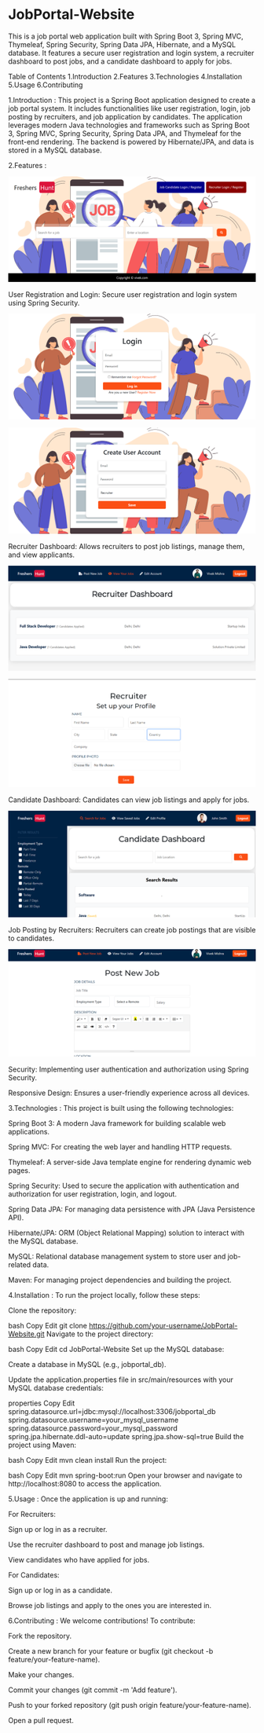 
# JobPortal-Website
This is a job portal web application built with Spring Boot 3, Spring MVC, Thymeleaf, Spring Security, Spring Data JPA, Hibernate, and a MySQL database. It features a secure user registration and login system, a recruiter dashboard to post jobs, and a candidate dashboard to apply for jobs.

Table of Contents
1.Introduction
2.Features
3.Technologies
4.Installation
5.Usage
6.Contributing


1.Introduction :
This project is a Spring Boot application designed to create a job portal system. It includes functionalities like user registration, login, job posting by recruiters, and job application by candidates. The application leverages modern Java technologies and frameworks such as Spring Boot 3, Spring MVC, Spring Security, Spring Data JPA, and Thymeleaf for the front-end rendering. The backend is powered by Hibernate/JPA, and data is stored in a MySQL database.

2.Features :

![Home Page](https://github.com/VivekMishra21/JobPortal-Website/raw/main/Screenshot%202025-04-25%20113219.png)

User Registration and Login: Secure user registration and login system using Spring Security.

![Login Page](https://github.com/VivekMishra21/JobPortal-Website/raw/main/Screenshot%202025-04-25%20113305.png)

![Registration Page](https://github.com/VivekMishra21/JobPortal-Website/raw/main/Screenshot%202025-04-25%20113341.png)

Recruiter Dashboard: Allows recruiters to post job listings, manage them, and view applicants.

![Recruiter Dashboard](https://github.com/VivekMishra21/JobPortal-Website/raw/main/Screenshot%202025-04-25%20120347.png)

![Recruiter Setup Profile](https://github.com/VivekMishra21/JobPortal-Website/raw/main/Screenshot%202025-04-25%20113522.png)

Candidate Dashboard: Candidates can view job listings and apply for jobs.

![Candidate Dashboard](https://github.com/VivekMishra21/JobPortal-Website/raw/main/Screenshot%202025-04-25%20120427.png)

Job Posting by Recruiters: Recruiters can create job postings that are visible to candidates.

![Job Post](https://github.com/VivekMishra21/JobPortal-Website/raw/main/Screenshot%202025-04-25%20113628.png)

Security: Implementing user authentication and authorization using Spring Security.

Responsive Design: Ensures a user-friendly experience across all devices.

3.Technologies :
This project is built using the following technologies:

Spring Boot 3: A modern Java framework for building scalable web applications.

Spring MVC: For creating the web layer and handling HTTP requests.

Thymeleaf: A server-side Java template engine for rendering dynamic web pages.

Spring Security: Used to secure the application with authentication and authorization for user registration, login, and logout.

Spring Data JPA: For managing data persistence with JPA (Java Persistence API).

Hibernate/JPA: ORM (Object Relational Mapping) solution to interact with the MySQL database.

MySQL: Relational database management system to store user and job-related data.

Maven: For managing project dependencies and building the project.

4.Installation :
To run the project locally, follow these steps:

Clone the repository:

bash
Copy
Edit
git clone https://github.com/your-username/JobPortal-Website.git
Navigate to the project directory:

bash
Copy
Edit
cd JobPortal-Website
Set up the MySQL database:

Create a database in MySQL (e.g., jobportal_db).

Update the application.properties file in src/main/resources with your MySQL database credentials:

properties
Copy
Edit
spring.datasource.url=jdbc:mysql://localhost:3306/jobportal_db
spring.datasource.username=your_mysql_username
spring.datasource.password=your_mysql_password
spring.jpa.hibernate.ddl-auto=update
spring.jpa.show-sql=true
Build the project using Maven:

bash
Copy
Edit
mvn clean install
Run the project:

bash
Copy
Edit
mvn spring-boot:run
Open your browser and navigate to http://localhost:8080 to access the application.

5.Usage :
Once the application is up and running:

For Recruiters:

Sign up or log in as a recruiter.

Use the recruiter dashboard to post and manage job listings.

View candidates who have applied for jobs.

For Candidates:

Sign up or log in as a candidate.

Browse job listings and apply to the ones you are interested in.

6.Contributing :
We welcome contributions! To contribute:

Fork the repository.

Create a new branch for your feature or bugfix (git checkout -b feature/your-feature-name).

Make your changes.

Commit your changes (git commit -m 'Add feature').

Push to your forked repository (git push origin feature/your-feature-name).

Open a pull request.
